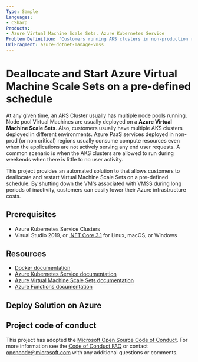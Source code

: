 ```yaml
---
Type: Sample
Languages:
- CSharp
Products:
- Azure Virtual Machine Scale Sets, Azure Kubernetes Service
Problem Definition: "Customers running AKS clusters in non-production regions often want to cut down infrastructure costs by decommissioning resources when they are not being used by anyone.  A common use case is shutting down VM machine scale sets associated with Azure Kubernetes Service during a period of inactivity such as a weekend.  This project attempts to provide a simple solution to address this requirement."
UrlFragment: azure-dotnet-manage-vmss
---
```


# Deallocate and Start Azure Virtual Machine Scale Sets on a pre-defined schedule

At any given time, an AKS Cluster usually has multiple node pools running.  Node pool Virtual Machines are usually deployed on a **Azure Virtual Machine Scale Sets**.  Also, customers usually have multiple AKS clusters deployed in different environments.  Azure PaaS services deployed in non-prod (or non critical) regions usually consume compute resources even when the applications are not actively serving any end user requests.  A common scenario is when the AKS clusters are allowed to run during weekends when there is little to no user activity.

This project provides an automated solution to that allows customers to deallocate and restart Virtual Machine Scale Sets on a pre-defined schedule.  By shutting down the VM's associated with VMSS during long periods of inactivity, customers can easily lower their Azure infrastructure costs.

## Prerequisites

- Azure Kubernetes Service Clusters
- Visual Studio 2019, or [.NET Core 3.1](https://dotnet.microsoft.com/download/dotnet-core/3.1) for Linux, macOS, or Windows

## Resources

- [Docker documentation](https://docs.docker.com/)
- [Azure Kubernetes Service documentation](https://docs.microsoft.com/en-us/azure/aks/)
- [Azure Virtual Machine Scale Sets documentation](https://docs.microsoft.com/en-us/azure/virtual-machine-scale-sets/)
- [Azure Functions documentation](https://docs.microsoft.com/en-us/azure/azure-functions/)

## Deploy Solution on Azure

## Project code of conduct

This project has adopted the [Microsoft Open Source Code of Conduct](https://opensource.microsoft.com/codeofconduct/). For more information see the [Code of Conduct FAQ](https://opensource.microsoft.com/codeofconduct/faq/) or contact [opencode@microsoft.com](mailto:opencode@microsoft.com) with any additional questions or comments.

